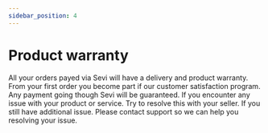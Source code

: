 ```yaml
---
sidebar_position: 4
---
```


# Product warranty

All your orders payed via Sevi will have a delivery and product warranty. From your first order you become part if our customer satisfaction program. Any payment going though Sevi will be guaranteed. If you encounter any issue with your product or service. Try to resolve this with your seller. If you still have additional issue. Please contact support so we can help you resolving your issue.